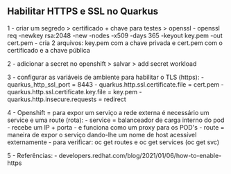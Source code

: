 ## Habilitar HTTPS e SSL no Quarkus

1 - criar um segredo > certificado + chave para testes > openssl - openssl req -newkey rsa:2048 -new -nodes -x509 -days 365 -keyout key.pem -out cert.pem - cria 2 arquivos: key.pem com a chave privada e cert.pem com o certificado e a chave pública

2 - adicionar a secret no openshift > salvar > add secret workload

3 - configurar as variáveis de ambiente para habilitar o TLS (https): - quarkus_http_ssl_port = 8443 - quarkus.http.ssl.certificate.file = cert.pem - quarkus.http.ssl.certificate.key.file = key.pem - quarkus.http.insecure.requests = redirect

4 - Openshift = para expor um serviço a rede externa é necessário um service e uma route (rota): - service = balanceador de carga interno do pod - recebe um IP + porta - e funciona como um proxy para os POD's - route = maneira de expor o serviço dando-lhe um nome de host acessível externamente - para verificar: oc get routes e oc get services (oc get svc)

5 - Referências: - developers.redhat.com/blog/2021/01/06/how-to-enable-https
